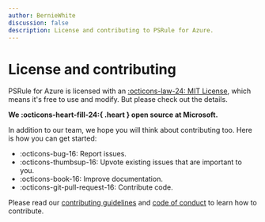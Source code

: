 ```yaml
---
author: BernieWhite
discussion: false
description: License and contributing to PSRule for Azure.
---
```


# License and contributing

PSRule for Azure is licensed with an [:octicons-law-24: MIT License][1], which means it's free to use and modify.
But please check out the details.

<strong>We :octicons-heart-fill-24:{ .heart } open source at Microsoft.</strong>

In addition to our team, we hope you will think about contributing too.
Here is how you can get started:

- :octicons-bug-16: Report issues.
- :octicons-thumbsup-16: Upvote existing issues that are important to you.
- :octicons-book-16: Improve documentation.
- :octicons-git-pull-request-16: Contribute code.

Please read our [contributing guidelines][2] and [code of conduct][3] to learn how to contribute.

  [1]: https://github.com/Azure/PSRule.Rules.Azure/blob/main/LICENSE
  [2]: https://github.com/Azure/PSRule.Rules.Azure/blob/main/CONTRIBUTING.md
  [3]: https://github.com/Azure/PSRule.Rules.Azure/blob/main/CODE_OF_CONDUCT.md
